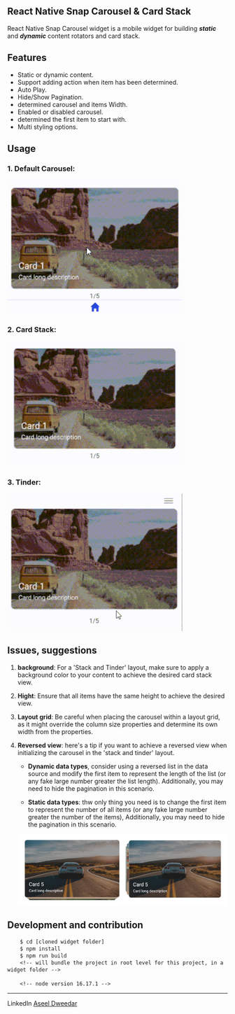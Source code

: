 ## React Native Snap Carousel & Card Stack

React Native Snap Carousel widget is a mobile widget for building ***static*** and ***dynamic*** content rotators and card stack.

## Features

* Static or dynamic content.
* Support adding action when item has been determined.
* Auto Play.
* Hide/Show Pagination.
* determined carousel and items Width.
* Enabled or disabled carousel.
* determined the first item to start with.
* Multi styling options.

## Usage

### 1. Default Carousel:
![Default Carousel](./src/assets/default.gif)

### 2. Card Stack:
![Card Stack](./src/assets/stack.gif)

### 3. Tinder:
![Tinder](./src/assets/tinder.gif)

## Issues, suggestions

1. **background**: For a 'Stack and Tinder' layout, make sure to apply a background color to your content to achieve the desired card stack view.
 
2. **Hight**: Ensure that all items have the same height to achieve the desired view.
 
3. **Layout grid**: Be careful when placing the carousel within a layout grid, as it might override the column size properties and determine its own width from the properties.

4. **Reversed view**: here's a tip if you want to achieve a reversed view when initializing the carousel in the 'stack and tinder' layout.

     * **Dynamic data types**, consider using a reversed list in the data source and modify the first item to represent the length of the list (or any fake large number greater the list length). Additionally, you may need to hide the pagination in this scenario.
  
     * **Static data types**: thw only thing you need is to change the first item to represent the number of all items (or any fake large number greater the number of the items), Additionally, you may need to hide the pagination in this scenario.

    ![Reversed view](./src/assets/reversed.png)


## Development and contribution

```
    $ cd [cloned widget folder]
    $ npm install
    $ npm run build
    <!-- will bundle the project in root level for this project, in a widget folder -->

    <!-- node version 16.17.1 -->
```

***************
 LinkedIn [Aseel Dweedar](https://www.linkedin.com/in/aseel-dweedar)